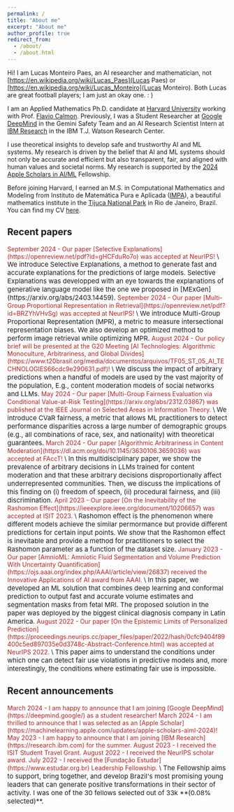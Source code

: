 ```yaml
---
permalink: /
title: "About me"
excerpt: "About me"
author_profile: true
redirect_from: 
  - /about/
  - /about.html
---
```


Hi! I am Lucas Monteiro Paes, an AI researcher and mathematician, not [https://en.wikipedia.org/wiki/Lucas_Paes](Lucas Paes) or [https://en.wikipedia.org/wiki/Lucas_Monteiro](Lucas Monteiro). Both Lucas are great football players; I am just an okay one. : )

I am an Applied Mathematics Ph.D. candidate at [Harvard University](https://www.seas.harvard.edu) working with Prof. [Flavio Calmon](http://people.seas.harvard.edu/~flavio/#). Previously, I was a Student Researcher at [Google DeepMind](https://deepmind.google/) in the Gemini Safety Team and an AI Research Scientist Intern at [IBM Research](https://research.ibm.com/) in the IBM T.J. Watson Research Center.

I use theoretical insights to develop safe and trustworthy AI and ML systems. My research is driven by the belief that AI and ML systems should not only be accurate and efficient but also transparent, fair, and aligned with human values and societal norms. My research is supported by the [2024 Apple Scholars in AI/ML](https://machinelearning.apple.com/updates/apple-scholars-aiml-2024) Fellowship.

Before joining Harvard, I earned an M.S. in Computational Mathematics and Modeling from Instituto de Matemática Pura e Aplicada ([IMPA](https://impa.br/en_US/)), a beautiful mathematics institute in the [Tijuca National Park](https://en.wikipedia.org/wiki/Tijuca_National_Park) in Rio de Janeiro, Brazil. You can find my CV [here](https://drive.google.com/file/d/1UzeHBe4WfVejN_EvbH_Li31nOV6F_Ds2/view?usp=sharing).

## Recent papers
<span style="color: FireBrick"> 
September 2024 - Our paper [Selective Explanations](https://openreview.net/pdf?id=gHCFduRo7o) was accepted at NeurIPS!
</span> \
<span style="font-size:15px">
We introduce Selective Explanations, a method to generate fast and accurate explanations for the predictions of large models. Selective Explanations was developped with an eye towards the explanations of generative language model like the one we proposed in [MExGen](https://arxiv.org/abs/2403.14459).
</span> 

<span style="color: FireBrick"> 
September 2024 - Our paper [Multi-Group Proportional Representation in Retrieval](https://openreview.net/pdf?id=BRZYhVHvSg) was accepted at NeurIPS!
</span> \
<span style="font-size:15px">
We introduce Multi-Group Proportional Representation (MPR), a metric to measure intersectional representation biases. We also develop an optimized method to perform image retrieval while optimizing MPR. 
</span> 

<span style="color: FireBrick"> 
August 2024 - Our policy brief will be presented at the G20 Meeting [AI Technologies: Algorithmic Monoculture, Arbitrariness, and Global Divides](https://www.t20brasil.org/media/documentos/arquivos/TF05_ST_05_AI_TECHNOLOGIES66cdc9e290631.pdf)!
</span> \
<span style="font-size:15px">
  We discuss the impact of arbitrary predictions when a handful of models are used by the vast majority of the population, E.g., content moderation models of social networks and LLMs.
</span> 

<span style="color: FireBrick"> 
May 2024 - Our paper [Multi-Group Fairness Evaluation via Conditional Value-at-Risk Testing](https://arxiv.org/abs/2312.03867) was published at the IEEE Journal on Selected Areas in Information Theory. 
</span> \
<span style="font-size:15px">
We introduce CVaR fairness, a metric that allows ML practitioners to detect performance disparities across a large number of demographic groups (e.g., all combinations of race, sex, and nationality) with theoretical guarantees.
</span> 

<span style="color: FireBrick"> 
March 2024 - Our paper [Algorithmic Arbitrariness in Content Moderation](https://dl.acm.org/doi/10.1145/3630106.3659036) was accepted at FAccT!
</span> \
<span style="font-size:15px">
In this multidisciplinary paper, we show the prevalence of arbitrary decisions in LLMs trained for content moderation and that these arbitrary decisions disproportionally affect underrepresented communities. Then, we discuss the implications of this finding on (i) freedom of speech, (ii) procedural fairness, and (iii) discrimination.
</span> 

<span style="color: FireBrick"> 
April 2023 - Our paper [On the Inevitability of the Rashomon Effect](https://ieeexplore.ieee.org/document/10206657) was accepted at ISIT 2023.
</span> \
<span style="font-size:15px">
Rashomon effect is the phenomenon where different models achieve the similar permormance but provide different predictions for certain input points.
We show that the Rashomon effect is inevitable and provide a method for practitioners to select the Rashomon parameter as a function of the dataset size. 
</span> 

<span style="color: FireBrick"> 
January 2023 - Our paper [AmnioML: Amniotic Fluid Segmentation and Volume Prediction With Uncertainty Quantification](https://ojs.aaai.org/index.php/AAAI/article/view/26837) received the Innovative Applications of AI award from AAAI. 
</span> \
<span style="font-size:15px"> 
In this paper, we developed an ML solution that combines deep learning and conformal prediction to output fast and accurate volume estimates and segmentation masks from fetal MRI. The proposed solution in the paper was deployed by the biggest clinical diagnosis company in Latin America.
</span> 

<span style="color: FireBrick"> 
August 2022 - Our paper [On the Epistemic Limits of Personalized Prediction](https://proceedings.neurips.cc/paper_files/paper/2022/hash/0cfc9404f89400c5ed897035e0d3748c-Abstract-Conference.html) was accepted at NeurIPS 2022. 
</span> \
<span style="font-size:15px"> 
This paper aims to understand the conditions under which one can detect fair use violations in predictive models and, more interestingly, the conditions where estimating fair use is impossible.
</span> 


## Recent announcements
<span style="color: FireBrick"> 
March 2024 - I am happy to announce that I am joining [Google DeepMind](https://deepmind.google/) as a student researcher!
</span> 

<span style="color: FireBrick"> 
March 2024 - I am thrilled to announce that I was selected as an [Apple Scholar](https://machinelearning.apple.com/updates/apple-scholars-aiml-2024)!
</span> 

<span style="color: FireBrick"> 
May 2023 - I am happy to announce that I am joining [IBM Research](https://research.ibm.com) for the summer. 
</span> 

<span style="color: FireBrick"> 
August 2023 - I received the ISIT Student Travel Grant. 
</span> 

<span style="color: FireBrick"> 
August 2022 - I received the NeurIPS scholar award. 
</span> 

<span style="color: FireBrick"> 
July 2022 - I received the [Fundação Estudar](https://www.estudar.org.br) Leadership Fellowship. 
</span> \
<span style="font-size:15px"> 
The Fellowship aims to support, bring together, and develop Brazil's most promising young leaders that can generate positive transformations in their sector of activity. I was one of the 30 fellows selected out of 33k **(0.08% selected)**. 
</span> 


